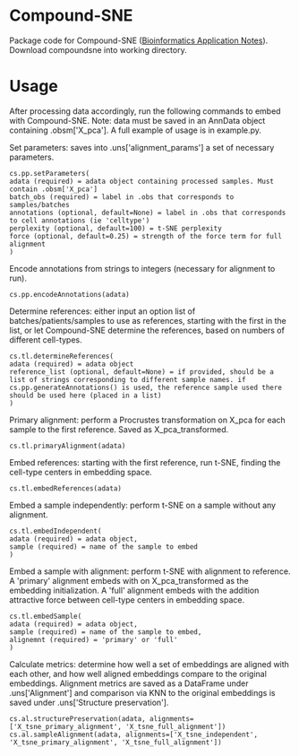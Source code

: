 # Compound-SNE

Package code for Compound-SNE ([Bioinformatics Application Notes](https://academic.oup.com/bioinformatics/article/40/7/btae471/7721017)). Download compoundsne into working directory.

# Usage
After processing data accordingly, run the following commands to embed with Compound-SNE. Note: data must be saved in an AnnData object containing .obsm['X_pca']. A full example of usage is in example.py.

Set parameters: saves into .uns['alignment_params'] a set of necessary parameters.

```
cs.pp.setParameters(
adata (required) = adata object containing processed samples. Must contain .obsm['X_pca']
batch_obs (required) = label in .obs that corresponds to samples/batches
annotations (optional, default=None) = label in .obs that corresponds to cell annotations (ie 'celltype')
perplexity (optional, default=100) = t-SNE perplexity
force (optional, default=0.25) = strength of the force term for full alignment
)
```

Encode annotations from strings to integers (necessary for alignment to run).

```
cs.pp.encodeAnnotations(adata)
```

Determine references: either input an option list of batches/patients/samples to use as references, starting with the first in the list, or let Compound-SNE determine the references, based on numbers of different cell-types.

```
cs.tl.determineReferences(
adata (required) = adata object
reference_list (optional, default=None) = if provided, should be a list of strings corresponding to different sample names. if cs.pp.generateAnnotations() is used, the reference sample used there should be used here (placed in a list)
)
```

Primary alignment: perform a Procrustes transformation on X_pca for each sample to the first reference. Saved as X_pca_transformed.

```
cs.tl.primaryAlignment(adata)
```

Embed references: starting with the first reference, run t-SNE, finding the cell-type centers in embedding space.

```
cs.tl.embedReferences(adata)
```

Embed a sample independently: perform t-SNE on a sample without any alignment.

```
cs.tl.embedIndependent(
adata (required) = adata object,
sample (required) = name of the sample to embed
)
```

Embed a sample with alignment: perform t-SNE with alignment to reference. A 'primary' alignment embeds with on X_pca_transformed as the embedding initialization. A 'full' alignment embeds with the addition attractive force between cell-type centers in embedding space.

```
cs.tl.embedSample(
adata (required) = adata object,
sample (required) = name of the sample to embed,
alignemnt (required) = 'primary' or 'full'
)
```

Calculate metrics: determine how well a set of embeddings are aligned with each other, and how well aligned embeddings compare to the original embeddings. Alignment metrics are saved as a DataFrame under .uns['Alignment'] and comparison via KNN to the original embeddings is saved under .uns['Structure preservation'].

```
cs.al.structurePreservation(adata, alignments=['X_tsne_primary_alignment', 'X_tsne_full_alignment'])
cs.al.sampleAlignment(adata, alignments=['X_tsne_independent', 'X_tsne_primary_alignment', 'X_tsne_full_alignment'])
```
